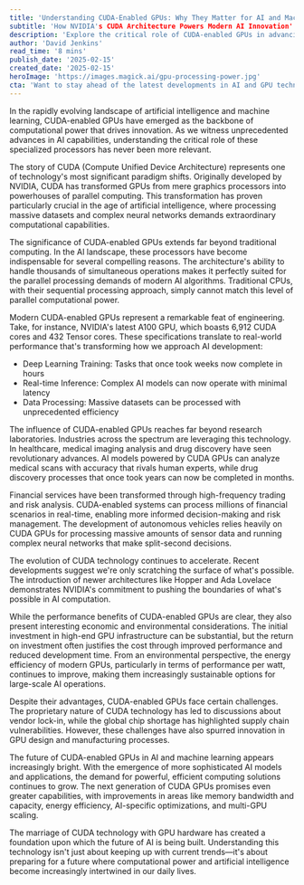 ```yaml
---
title: 'Understanding CUDA-Enabled GPUs: Why They Matter for AI and Machine Learning'
subtitle: 'How NVIDIA's CUDA Architecture Powers Modern AI Innovation'
description: 'Explore the critical role of CUDA-enabled GPUs in advancing AI and machine learning capabilities, from revolutionizing healthcare and financial services to powering autonomous vehicles. Learn how NVIDIA's parallel computing architecture is shaping the future of artificial intelligence and transforming industries across the globe.'
author: 'David Jenkins'
read_time: '8 mins'
publish_date: '2025-02-15'
created_date: '2025-02-15'
heroImage: 'https://images.magick.ai/gpu-processing-power.jpg'
cta: 'Want to stay ahead of the latest developments in AI and GPU technology? Follow us on LinkedIn for regular updates on cutting-edge innovations and industry insights that are shaping the future of computing.'
---
```


In the rapidly evolving landscape of artificial intelligence and machine learning, CUDA-enabled GPUs have emerged as the backbone of computational power that drives innovation. As we witness unprecedented advances in AI capabilities, understanding the critical role of these specialized processors has never been more relevant.

The story of CUDA (Compute Unified Device Architecture) represents one of technology's most significant paradigm shifts. Originally developed by NVIDIA, CUDA has transformed GPUs from mere graphics processors into powerhouses of parallel computing. This transformation has proven particularly crucial in the age of artificial intelligence, where processing massive datasets and complex neural networks demands extraordinary computational capabilities.

The significance of CUDA-enabled GPUs extends far beyond traditional computing. In the AI landscape, these processors have become indispensable for several compelling reasons. The architecture's ability to handle thousands of simultaneous operations makes it perfectly suited for the parallel processing demands of modern AI algorithms. Traditional CPUs, with their sequential processing approach, simply cannot match this level of parallel computational power.

Modern CUDA-enabled GPUs represent a remarkable feat of engineering. Take, for instance, NVIDIA's latest A100 GPU, which boasts 6,912 CUDA cores and 432 Tensor cores. These specifications translate to real-world performance that's transforming how we approach AI development:

- Deep Learning Training: Tasks that once took weeks now complete in hours
- Real-time Inference: Complex AI models can now operate with minimal latency
- Data Processing: Massive datasets can be processed with unprecedented efficiency

The influence of CUDA-enabled GPUs reaches far beyond research laboratories. Industries across the spectrum are leveraging this technology. In healthcare, medical imaging analysis and drug discovery have seen revolutionary advances. AI models powered by CUDA GPUs can analyze medical scans with accuracy that rivals human experts, while drug discovery processes that once took years can now be completed in months.

Financial services have been transformed through high-frequency trading and risk analysis. CUDA-enabled systems can process millions of financial scenarios in real-time, enabling more informed decision-making and risk management. The development of autonomous vehicles relies heavily on CUDA GPUs for processing massive amounts of sensor data and running complex neural networks that make split-second decisions.

The evolution of CUDA technology continues to accelerate. Recent developments suggest we're only scratching the surface of what's possible. The introduction of newer architectures like Hopper and Ada Lovelace demonstrates NVIDIA's commitment to pushing the boundaries of what's possible in AI computation.

While the performance benefits of CUDA-enabled GPUs are clear, they also present interesting economic and environmental considerations. The initial investment in high-end GPU infrastructure can be substantial, but the return on investment often justifies the cost through improved performance and reduced development time. From an environmental perspective, the energy efficiency of modern GPUs, particularly in terms of performance per watt, continues to improve, making them increasingly sustainable options for large-scale AI operations.

Despite their advantages, CUDA-enabled GPUs face certain challenges. The proprietary nature of CUDA technology has led to discussions about vendor lock-in, while the global chip shortage has highlighted supply chain vulnerabilities. However, these challenges have also spurred innovation in GPU design and manufacturing processes.

The future of CUDA-enabled GPUs in AI and machine learning appears increasingly bright. With the emergence of more sophisticated AI models and applications, the demand for powerful, efficient computing solutions continues to grow. The next generation of CUDA GPUs promises even greater capabilities, with improvements in areas like memory bandwidth and capacity, energy efficiency, AI-specific optimizations, and multi-GPU scaling.

The marriage of CUDA technology with GPU hardware has created a foundation upon which the future of AI is being built. Understanding this technology isn't just about keeping up with current trends—it's about preparing for a future where computational power and artificial intelligence become increasingly intertwined in our daily lives.
